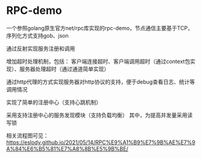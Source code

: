 # RPC-demo

一个参照golang原生官方net/rpc库实现的rpc-demo，节点通信主要基于TCP，序列化方式支持gob、json

通过反射实现服务注册和调用

增加超时处理机制，包括：
客户端连接超时、客户端调用超时（通过context包实现）、服务器处理超时（通过通道简单实现）

通过http代理的方式实现服务器对http协议的支持，便于debug查看日志、统计等调用情况

实现了简单的注册中心（支持心跳机制）

采用支持注册中心的服务发现模块（支持负载均衡）
其中，为提高并发量采用读写锁

相关流程图可见：
https://eslody.github.io/2021/05/14/RPC%E9%A1%B9%E7%9B%AE%E7%9A%84%E6%B5%81%E7%A8%8B%E5%9B%BE/
